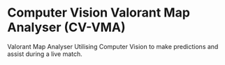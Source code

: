 # Computer Vision Valorant Map Analyser (CV-VMA)

Valorant Map Analyser Utilising Computer Vision to make predictions and assist during a live match.
